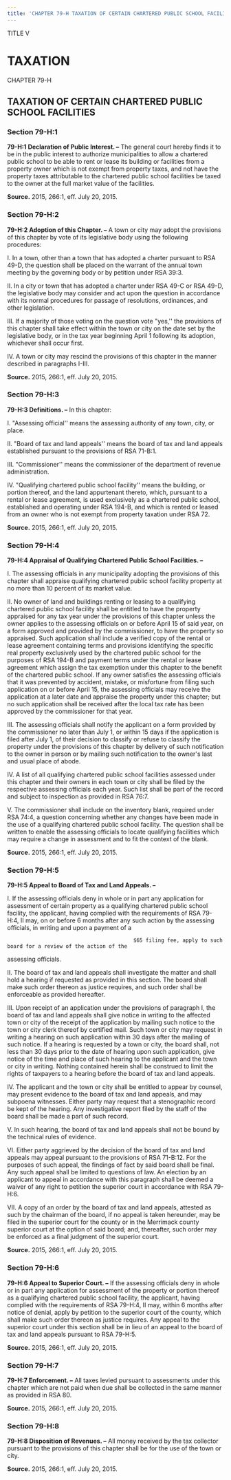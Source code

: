 ```yaml
---
title: 'CHAPTER 79-H TAXATION OF CERTAIN CHARTERED PUBLIC SCHOOL FACILITIES'
---
```


TITLE V
                                             
TAXATION
========

CHAPTER 79-H
                                             
TAXATION OF CERTAIN CHARTERED PUBLIC SCHOOL FACILITIES
------------------------------------------------------

### Section 79-H:1

 **79-H:1 Declaration of Public Interest. –** The general court
hereby finds it to be in the public interest to authorize municipalities
to allow a chartered public school to be able to rent or lease its
building or facilities from a property owner which is not exempt from
property taxes, and not have the property taxes attributable to the
chartered public school facilities be taxed to the owner at the full
market value of the facilities.

**Source.** 2015, 266:1, eff. July 20, 2015.

### Section 79-H:2

 **79-H:2 Adoption of this Chapter. –** A town or city may adopt the
provisions of this chapter by vote of its legislative body using the
following procedures:
                                             
 I. In a town, other than a town that has adopted a charter pursuant
to RSA 49-D, the question shall be placed on the warrant of the annual
town meeting by the governing body or by petition under RSA 39:3.
                                             
 II. In a city or town that has adopted a charter under RSA 49-C or
RSA 49-D, the legislative body may consider and act upon the question in
accordance with its normal procedures for passage of resolutions,
ordinances, and other legislation.
                                             
 III. If a majority of those voting on the question vote "yes,'' the
provisions of this chapter shall take effect within the town or city on
the date set by the legislative body, or in the tax year beginning April
1 following its adoption, whichever shall occur first.
                                             
 IV. A town or city may rescind the provisions of this chapter in the
manner described in paragraphs I-III.

**Source.** 2015, 266:1, eff. July 20, 2015.

### Section 79-H:3

 **79-H:3 Definitions. –** In this chapter:
                                             
 I. "Assessing official'' means the assessing authority of any town,
city, or place.
                                             
 II. "Board of tax and land appeals'' means the board of tax and land
appeals established pursuant to the provisions of RSA 71-B:1.
                                             
 III. "Commissioner'' means the commissioner of the department of
revenue administration.
                                             
 IV. "Qualifying chartered public school facility'' means the
building, or portion thereof, and the land appurtenant thereto, which,
pursuant to a rental or lease agreement, is used exclusively as a
chartered public school, established and operating under RSA 194-B, and
which is rented or leased from an owner who is not exempt from property
taxation under RSA 72.

**Source.** 2015, 266:1, eff. July 20, 2015.

### Section 79-H:4

 **79-H:4 Appraisal of Qualifying Chartered Public School Facilities.
–**
                                             
 I. The assessing officials in any municipality adopting the
provisions of this chapter shall appraise qualifying chartered public
school facility property at no more than 10 percent of its market
value.
                                             
 II. No owner of land and buildings renting or leasing to a
qualifying chartered public school facility shall be entitled to have
the property appraised for any tax year under the provisions of this
chapter unless the owner applies to the assessing officials on or before
April 15 of said year, on a form approved and provided by the
commissioner, to have the property so appraised. Such application shall
include a verified copy of the rental or lease agreement containing
terms and provisions identifying the specific real property exclusively
used by the chartered public school for the purposes of RSA 194-B and
payment terms under the rental or lease agreement which assign the tax
exemption under this chapter to the benefit of the chartered public
school. If any owner satisfies the assessing officials that it was
prevented by accident, mistake, or misfortune from filing such
application on or before April 15, the assessing officials may receive
the application at a later date and appraise the property under this
chapter; but no such application shall be received after the local tax
rate has been approved by the commissioner for that year.
                                             
 III. The assessing officials shall notify the applicant on a form
provided by the commissioner no later than July 1, or within 15 days if
the application is filed after July 1, of their decision to classify or
refuse to classify the property under the provisions of this chapter by
delivery of such notification to the owner in person or by mailing such
notification to the owner's last and usual place of abode.
                                             
 IV. A list of all qualifying chartered public school facilities
assessed under this chapter and their owners in each town or city shall
be filed by the respective assessing officials each year. Such list
shall be part of the record and subject to inspection as provided in RSA
76:7.
                                             
 V. The commissioner shall include on the inventory blank, required
under RSA 74:4, a question concerning whether any changes have been made
in the use of a qualifying chartered public school facility. The
question shall be written to enable the assessing officials to locate
qualifying facilities which may require a change in assessment and to
fit the context of the blank.

**Source.** 2015, 266:1, eff. July 20, 2015.

### Section 79-H:5

 **79-H:5 Appeal to Board of Tax and Land Appeals. –**
                                             
 I. If the assessing officials deny in whole or in part any
application for assessment of certain property as a qualifying chartered
public school facility, the applicant, having complied with the
requirements of RSA 79-H:4, II may, on or before 6 months after any such
action by the assessing officials, in writing and upon a payment of a

                                             $65 filing fee, apply to such board for a review of the action of the
assessing officials.
                                             
 II. The board of tax and land appeals shall investigate the matter
and shall hold a hearing if requested as provided in this section. The
board shall make such order thereon as justice requires, and such order
shall be enforceable as provided hereafter.
                                             
 III. Upon receipt of an application under the provisions of
paragraph I, the board of tax and land appeals shall give notice in
writing to the affected town or city of the receipt of the application
by mailing such notice to the town or city clerk thereof by certified
mail. Such town or city may request in writing a hearing on such
application within 30 days after the mailing of such notice. If a
hearing is requested by a town or city, the board shall, not less than
30 days prior to the date of hearing upon such application, give notice
of the time and place of such hearing to the applicant and the town or
city in writing. Nothing contained herein shall be construed to limit
the rights of taxpayers to a hearing before the board of tax and land
appeals.
                                             
 IV. The applicant and the town or city shall be entitled to appear
by counsel, may present evidence to the board of tax and land appeals,
and may subpoena witnesses. Either party may request that a stenographic
record be kept of the hearing. Any investigative report filed by the
staff of the board shall be made a part of such record.
                                             
 V. In such hearing, the board of tax and land appeals shall not be
bound by the technical rules of evidence.
                                             
 VI. Either party aggrieved by the decision of the board of tax and
land appeals may appeal pursuant to the provisions of RSA 71-B:12. For
the purposes of such appeal, the findings of fact by said board shall be
final. Any such appeal shall be limited to questions of law. An election
by an applicant to appeal in accordance with this paragraph shall be
deemed a waiver of any right to petition the superior court in
accordance with RSA 79-H:6.
                                             
 VII. A copy of an order by the board of tax and land appeals,
attested as such by the chairman of the board, if no appeal is taken
hereunder, may be filed in the superior court for the county or in the
Merrimack county superior court at the option of said board; and,
thereafter, such order may be enforced as a final judgment of the
superior court.

**Source.** 2015, 266:1, eff. July 20, 2015.

### Section 79-H:6

 **79-H:6 Appeal to Superior Court. –** If the assessing officials
deny in whole or in part any application for assessment of the property
or portion thereof as a qualifying chartered public school facility, the
applicant, having complied with the requirements of RSA 79-H:4, II may,
within 6 months after notice of denial, apply by petition to the
superior court of the county, which shall make such order thereon as
justice requires. Any appeal to the superior court under this section
shall be in lieu of an appeal to the board of tax and land appeals
pursuant to RSA 79-H:5.

**Source.** 2015, 266:1, eff. July 20, 2015.

### Section 79-H:7

 **79-H:7 Enforcement. –** All taxes levied pursuant to assessments
under this chapter which are not paid when due shall be collected in the
same manner as provided in RSA 80.

**Source.** 2015, 266:1, eff. July 20, 2015.

### Section 79-H:8

 **79-H:8 Disposition of Revenues. –** All money received by the tax
collector pursuant to the provisions of this chapter shall be for the
use of the town or city.

**Source.** 2015, 266:1, eff. July 20, 2015.
